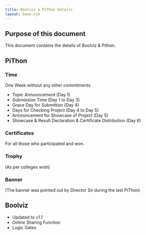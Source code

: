 ```yaml
---
title: Boolviz & PiThon Details
layout: base.njk
---
```


## Purpose of this document
This document contains the details of Boolviz & Pithon.

## PiThon

### Time
   One Week without any other commitments
- Topic Announcement (Day 1)
- Submission Time (Day 1 to Day 3)
- Grace Day for Submittion (Day 4)
- Days for Checking Project (Day 4 to Day 5)
- Announcement for Showcase of Project (Day 5)
- Showcase & Result Declaration & Certificate Distribution (Day 6)

### Certificates
For all those who participated and won.

### Trophy
(As per colleges wish)

### Banner
(The banner was pointed out by Director Sir during the last PiThon)

## Boolviz

- Updated to v1.1
- Online Sharing Function
- Logic Gates
